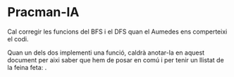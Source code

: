 # Pracman-IA

Cal corregir les funcions del BFS i el DFS quan el Aumedes ens comperteixi el codi.

Quan un dels dos implementi una funció, caldrà anotar-la en aquest document per aixi saber que hem de posar en comú i per tenir un llistat de la feina feta:
.
